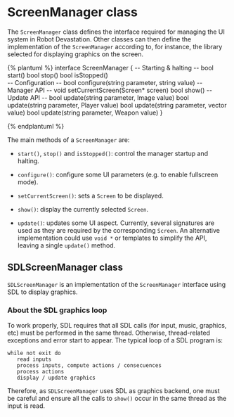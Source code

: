 # ScreenManager class

The `ScreenManager` class defines the interface required for managing the UI system in Robot Devastation. Other classes can then define the implementation of the `ScreenManager` according to, for instance, the library selected for displaying graphics on the screen.

{% plantuml %}
interface ScreenManager {
-- Starting & halting --
bool start()
bool stop()
bool isStopped()       
-- Configuration --
bool configure(string parameter, string value)
-- Manager API --
void setCurrentScreen(Screen* screen)
bool show()
-- Update API --
bool update(string parameter, Image value)
bool update(string parameter, Player value)
bool update(string parameter, vector<Target> value)
bool update(string parameter, Weapon value)
}

{% endplantuml %}


The main methods of a `ScreenManager` are:

* `start()`,  `stop()` and `isStopped()`: control the manager startup and halting.

* `configure()`: configure some UI parameters (e.g. to enable fullscreen mode).

* `setCurrentScreen()`: sets a `Screen` to be displayed.
* `show()`: display the currently selected `Screen`.

* `update()`: updates some UI aspect. Currently, several signatures are used as they are required by the corresponding `Screen`. An alternative implementation could use `void *` or templates to simplify the API, leaving a single `update()` method.

## SDLScreenManager class

`SDLScreenManager` is an implementation of the `ScreenManager` interface using SDL to display graphics.

### About the SDL graphics loop

To work properly, SDL requires that all SDL calls (for input, music, graphics, etc) must be performed in the same thread. Otherwise, thread-related exceptions and error start to appear. The typical loop of a SDL program is:

```
while not exit do
   read inputs
   process inputs, compute actions / consecuences
   process actions
   display / update graphics
```

Therefore, as `SDLScreenManager` uses SDL as graphics backend, one must be careful and ensure all the calls to `show()` occur in the same thread as the input is read.
